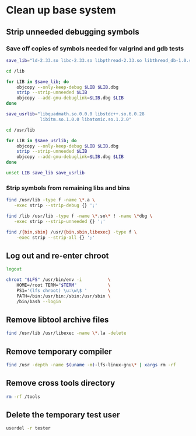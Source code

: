 # Clean up base system

## Strip unneeded debugging symbols

### Save off copies of symbols needed for valgrind and gdb tests

```sh
save_lib="ld-2.33.so libc-2.33.so libpthread-2.33.so libthread_db-1.0.so"

cd /lib

for LIB in $save_lib; do
    objcopy --only-keep-debug $LIB $LIB.dbg
    strip --strip-unneeded $LIB
    objcopy --add-gnu-debuglink=$LIB.dbg $LIB
done

save_usrlib="libquadmath.so.0.0.0 libstdc++.so.6.0.28
             libitm.so.1.0.0 libatomic.so.1.2.0"

cd /usr/lib

for LIB in $save_usrlib; do
    objcopy --only-keep-debug $LIB $LIB.dbg
    strip --strip-unneeded $LIB
    objcopy --add-gnu-debuglink=$LIB.dbg $LIB
done

unset LIB save_lib save_usrlib
```

### Strip symbols from remaining libs and bins

```sh
find /usr/lib -type f -name \*.a \
   -exec strip --strip-debug {} ';'

find /lib /usr/lib -type f -name \*.so\* ! -name \*dbg \
   -exec strip --strip-unneeded {} ';'

find /{bin,sbin} /usr/{bin,sbin,libexec} -type f \
    -exec strip --strip-all {} ';'
```

## Log out and re-enter chroot

```sh
logout

chroot "$LFS" /usr/bin/env -i          \
    HOME=/root TERM="$TERM"            \
    PS1='(lfs chroot) \u:\w\$ '        \
    PATH=/bin:/usr/bin:/sbin:/usr/sbin \
    /bin/bash --login
```

## Remove libtool archive files

```sh
find /usr/lib /usr/libexec -name \*.la -delete
```

## Remove temporary compiler

```sh
find /usr -depth -name $(uname -m)-lfs-linux-gnu\* | xargs rm -rf
```

## Remove cross tools directory

```sh
rm -rf /tools
```

## Delete the temporary test user

```sh
userdel -r tester
```